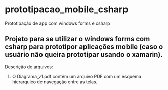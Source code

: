 # prototipacao_mobile_csharp
Prototipação de app com windows forms e csharp

## Projeto para se utilizar o windows forms com csharp para prototipor aplicações mobile (caso o usuário não queira prototipar usando o xamarin).


Descrição de arquivos:
1. O Diagrama_v1.pdf contém um arquivo PDF com um esquema hierarquico de navegação entre as telas.
